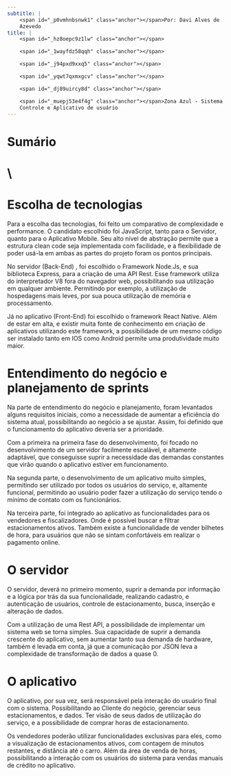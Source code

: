 ```yaml
---
subtitle: |
    <span id="_p0vmhnbsnwk1" class="anchor"></span>Por: Davi Alves de
    Azevedo
title: |
    <span id="_hz8oepc9z1lw" class="anchor"></span>

    <span id="_1wayfdz58qqh" class="anchor"></span>

    <span id="_j94pxd9xxq5" class="anchor"></span>

    <span id="_yqwt7qxmxgcv" class="anchor"></span>

    <span id="_dj89uircy8d" class="anchor"></span>

    <span id="_muepj53e4f4g" class="anchor"></span>Zona Azul - Sistema de
    Controle e Aplicativo de usuário
---
```


Sumário
=======

\
=

Escolha de tecnologias
======================

Para a escolha das tecnologias, foi feito um comparativo de complexidade
e performance. O candidato escolhido foi JavaScript, tanto para o
Servidor, quanto para o Aplicativo Mobile. Seu alto nível de abstração
permite que a estrutura clean code seja implementada com facilidade, e a
flexibilidade de poder usá-la em ambas as partes do projeto foram os
pontos principais.

No servidor (Back-End) , foi escolhido o Framework Node.Js, e sua
biblioteca Express, para a criação de uma API Rest. Esse framework
utiliza do interpretador V8 fora do navegador web, possibilitando sua
utilização em qualquer ambiente. Permitindo por exemplo, a utilização de
hospedagens mais leves, por sua pouca utilização de memória e
processamento.

Já no aplicativo (Front-End) foi escolhido o framework React Native.
Além de estar em alta, e existir muita fonte de conhecimento em criação
de aplicativos utilizando este framework, a possibilidade de um mesmo
código ser instalado tanto em IOS como Android permite uma produtividade
muito maior.

Entendimento do negócio e planejamento de sprints
=================================================

Na parte de entendimento do negócio e planejamento, foram levantados
alguns requisitos iniciais, como a necessidade de aumentar a eficiência
do sistema atual, possibilitando ao negócio a se ajustar. Assim, foi
definido que o funcionamento do aplicativo deveria ser a prioridade.

Com a primeira na primeira fase do desenvolvimento, foi focado no
desenvolvimento de um servidor facilmente escalável, e altamente
adaptável, que conseguisse suprir a necessidade das demandas constantes
que virão quando o aplicativo estiver em funcionamento.

Na segunda parte, o desenvolvimento de um aplicativo muito simples,
permitindo ser utilizado por todos os usuários do serviço, e, altamente
funcional, permitindo ao usuário poder fazer a utilização do serviço
tendo o mínimo de contato com os funcionários.

Na terceira parte, foi integrado ao aplicativo as funcionalidades para
os vendedores e fiscalizadores. Onde é possível buscar e filtrar
estacionamentos ativos. Também existe a funcionalidade de vender
bilhetes de hora, para usuários que não se sintam confortáveis em
realizar o pagamento online.

O servidor
==========

O servidor, deverá no primeiro momento, suprir a demanda por informação
e a lógica por trás da sua funcionalidade, realizando cadastro, e
autenticação de usuários, controle de estacionamento, busca, inserção e
alteração de dados.

Com a utilização de uma Rest API, a possibilidade de implementar um
sistema web se torna simples. Sua capacidade de suprir a demanda
crescente do aplicativo, sem aumentar tanto sua demanda de hardware,
também é levada em conta, já que a comunicação por JSON leva a
complexidade de transformação de dados a quase 0.

O aplicativo
============

O aplicativo, por sua vez, será responsável pela interação do usuário
final com o sistema. Possibilitando ao Cliente do negócio, gerenciar
seus estacionamentos, e dados. Ter visão de seus dados de utilização do
serviço, e a possibilidade de comprar horas de estacionamento.

Os vendedores poderão utilizar funcionalidades exclusivas para eles,
como a visualização de estacionamentos ativos, com contagem de minutos
restantes, e distância até o carro. Além da área de venda de horas,
possibilitando a interação com os usuários do sistema para vendas
manuais de crédito no aplicativo.
